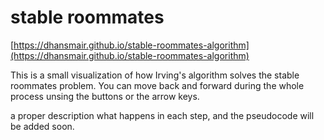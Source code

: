 # stable roommates

[https://dhansmair.github.io/stable-roommates-algorithm](https://dhansmair.github.io/stable-roommates-algorithm)


This is a small visualization of how Irving's algorithm solves the stable roommates problem.
You can move back and forward during the whole process unsing the buttons or the arrow keys.

a proper description what happens in each step, and the pseudocode will be added soon.
